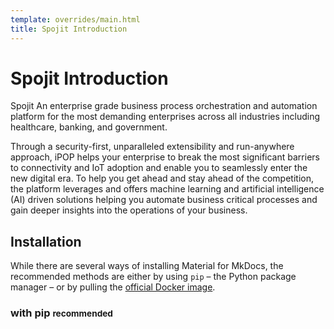 ```yaml
---
template: overrides/main.html
title: Spojit Introduction
---
```


# Spojit Introduction
Spojit An enterprise grade business process orchestration and automation platform for the most demanding enterprises across all industries including healthcare, banking, and government.

Through a security-first, unparalleled extensibility and run-anywhere approach, iPOP helps your enterprise to break the most significant barriers to connectivity and IoT adoption and enable you to seamlessly enter the new digital era. To help you get ahead and stay ahead of the competition, the platform leverages and offers machine learning and artificial intelligence (AI) driven solutions helping you automate business critical processes and gain deeper insights into the operations of your business.

## Installation

While there are several ways of installing Material for MkDocs, the recommended
methods are either by using `pip` – the Python package manager – or by pulling
the [official Docker image][1].

  [1]: https://hub.docker.com/r/squidfunk/mkdocs-material/

### with pip <small>recommended</small>
